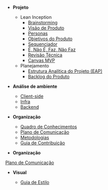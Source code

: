 - **Projeto**

  - Lean Inception
    - [Brainstorming](visao/brainstorming.md)
    - [Visão de Produto](visao/visao-produto.md)
    - [Personas](visao/personas.md)
    - [Objetivos do Produto](visao/objetivos.md)
    - [Sequenciador](visao/sequenciador.md)
    - [É, Não É, Faz, Não Faz](visao/e_naoe_faz_naofaz.md)
    - [Revisão Técnica](visao/revisao-tecnica.md)
    - [Canvas MVP](visao/canvas_mvp.md)
  - Planejamento
    - [Estrutura Analítica do Projeto (EAP)](visao/estrutura_analitica_projeto.md)
    - [Backlog do Produto](backlog/backlog.md)

- **Análise de ambiente**

  - [Client-side](environment-analyze/client-side.md)
  - [Infra](environment-analyze/infra.md)
  - [Backend](environment-analyze/backend.md)

- **Organização**

  - [Quadro de Conhecimentos](organization/knowledge-board.md)
  - [Plano de Comunicação](organization/communication.md.md)
  - [Metodologias](organization/methodology.md)
  - [Guia de Contribuição](organization/contribution-guide.md)

- **Organização**

[Plano de Comunicação](visual/guia-estilo.md)

- **Visual**

  - [Guia de Estilo](visual/guia-estilo.md)
